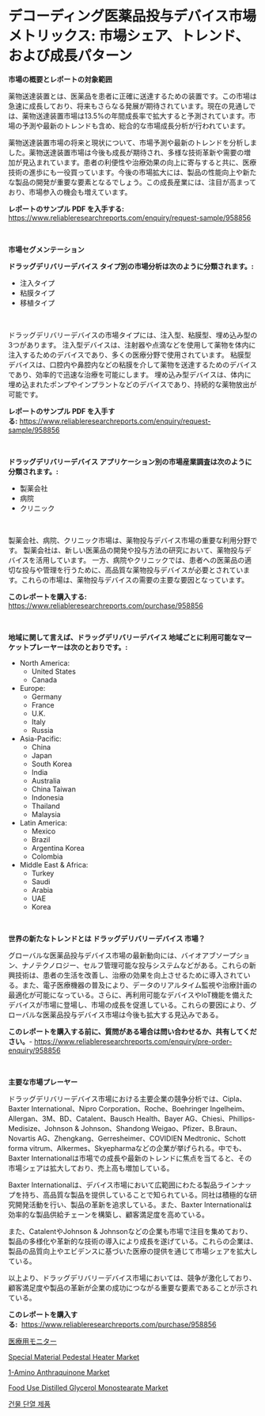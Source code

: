 <p><h1>デコーディング医薬品投与デバイス市場メトリックス: 市場シェア、トレンド、および成長パターン</h1></p><p><strong>市場の概要とレポートの対象範囲</strong></p>
<p><p>薬物送達装置とは、医薬品を患者に正確に送達するための装置です。この市場は急速に成長しており、将来もさらなる発展が期待されています。現在の見通しでは、薬物送達装置市場は13.5%の年間成長率で拡大すると予測されています。市場の予測や最新のトレンドも含め、総合的な市場成長分析が行われています。</p><p>薬物送達装置市場の将来と現状について、市場予測や最新のトレンドを分析しました。薬物送達装置市場は今後も成長が期待され、多様な技術革新や需要の増加が見込まれています。患者の利便性や治療効果の向上に寄与すると共に、医療技術の進歩にも一役買っています。今後の市場拡大には、製品の性能向上や新たな製品の開発が重要な要素となるでしょう。この成長産業には、注目が高まっており、市場参入の機会も増えています。</p></p>
<p><strong>レポートのサンプル PDF を入手する:</strong> <a href="https://www.reliableresearchreports.com/enquiry/request-sample/958856">https://www.reliableresearchreports.com/enquiry/request-sample/958856</a></p>
<p>&nbsp;</p>
<p><strong>市場セグメンテーション</strong></p>
<p><strong>ドラッグデリバリーデバイス タイプ別の市場分析は次のように分類されます。:</strong></p>
<p><ul><li>注入タイプ</li><li>粘膜タイプ</li><li>移植タイプ</li></ul></p>
<p>&nbsp;</p>
<p><p>ドラッグデリバリーデバイスの市場タイプには、注入型、粘膜型、埋め込み型の3つがあります。 注入型デバイスは、注射器や点滴などを使用して薬物を体内に注入するためのデバイスであり、多くの医療分野で使用されています。 粘膜型デバイスは、口腔内や鼻腔内などの粘膜を介して薬物を送達するためのデバイスであり、効率的で迅速な治療を可能にします。 埋め込み型デバイスは、体内に埋め込まれたポンプやインプラントなどのデバイスであり、持続的な薬物放出が可能です。</p></p>
<p><strong>レポートのサンプル PDF を入手する:</strong>&nbsp;<a href="https://www.reliableresearchreports.com/enquiry/request-sample/958856">https://www.reliableresearchreports.com/enquiry/request-sample/958856</a></p>
<p>&nbsp;</p>
<p><strong> ドラッグデリバリーデバイス アプリケーション別の市場産業調査は次のように分類されます。:</strong></p>
<p><ul><li>製薬会社</li><li>病院</li><li>クリニック</li></ul></p>
<p>&nbsp;</p>
<p><p>製薬会社、病院、クリニック市場は、薬物投与デバイス市場の重要な利用分野です。 製薬会社は、新しい医薬品の開発や投与方法の研究において、薬物投与デバイスを活用しています。 一方、病院やクリニックでは、患者への医薬品の適切な投与や管理を行うために、高品質な薬物投与デバイスが必要とされています。これらの市場は、薬物投与デバイスの需要の主要な要因となっています。</p></p>
<p><strong>このレポートを購入する:</strong>&nbsp; <a href="https://www.reliableresearchreports.com/purchase/958856">https://www.reliableresearchreports.com/purchase/958856</a></p>
<p>&nbsp;</p>
<p><strong>地域に関して言えば、ドラッグデリバリーデバイス 地域ごとに利用可能なマーケットプレーヤーは次のとおりです。:</strong></p>
<p><ul>
    <li>
        North America:
        <ul>
            <li>United States</li>
            <li>Canada</li>
        </ul>
    </li>
    <li>
        Europe:
        <ul>
            <li>Germany</li>
            <li>France</li>
            <li>U.K.</li>
            <li>Italy</li>
            <li>Russia</li>
        </ul>
    </li>
    <li>
        Asia-Pacific:
        <ul>
            <li>China</li>
            <li>Japan</li>
            <li>South Korea</li>
            <li>India</li>
            <li>Australia</li>
            <li>China Taiwan</li>
            <li>Indonesia</li>
            <li>Thailand</li>
            <li>Malaysia</li>
        </ul>
    </li>
    <li>
        Latin America:
        <ul>
            <li>Mexico</li>
            <li>Brazil</li>
            <li>Argentina Korea</li>
            <li>Colombia</li>
        </ul>
    </li>
    <li>
        Middle East & Africa:
        <ul>
            <li>Turkey</li>
            <li>Saudi</li>
            <li>Arabia</li>
            <li>UAE</li>
            <li>Korea</li>
        </ul>
    </li>
    </ul></p>
<p>&nbsp;</p>
<p><strong>世界の新たなトレンドとは ドラッグデリバリーデバイス 市場？</strong></p>
<p><p>グローバルな医薬品投与デバイス市場の最新動向には、バイオアブソープション、ナノテクノロジー、セルフ管理可能な投与システムなどがある。これらの新興技術は、患者の生活を改善し、治療の効果を向上させるために導入されている。また、電子医療機器の普及により、データのリアルタイム監視や治療計画の最適化が可能になっている。さらに、再利用可能なデバイスやIoT機能を備えたデバイスが市場に登場し、市場の成長を促進している。これらの要因により、グローバルな医薬品投与デバイス市場は今後も拡大する見込みである。</p></p>
<p><strong>このレポートを購入する前に、質問がある場合は問い合わせるか、共有してください。</strong>- <a href="https://www.reliableresearchreports.com/enquiry/pre-order-enquiry/958856">https://www.reliableresearchreports.com/enquiry/pre-order-enquiry/958856</a></p>
<p>&nbsp;</p>
<p><strong>主要な市場プレーヤー</strong></p>
<p><p>ドラッグデリバリーデバイス市場における主要企業の競争分析では、Cipla、Baxter International、Nipro Corporation、Roche、Boehringer Ingelheim、Allergan、3M、BD、Catalent、Bausch Health、Bayer AG、Chiesi、Phillips-Medisize、Johnson & Johnson、Shandong Weigao、Pfizer、B.Braun、Novartis AG、Zhengkang、Gerresheimer、COVIDIEN Medtronic、Schott forma vitrum、Alkermes、Skyepharmaなどの企業が挙げられる。中でも、Baxter Internationalは市場での成長や最新のトレンドに焦点を当てると、その市場シェアは拡大しており、売上高も増加している。</p><p>Baxter Internationalは、デバイス市場において広範囲にわたる製品ラインナップを持ち、高品質な製品を提供していることで知られている。同社は積極的な研究開発活動を行い、製品の革新を追求している。また、Baxter Internationalは効率的な製品供給チェーンを構築し、顧客満足度を高めている。</p><p>また、CatalentやJohnson & Johnsonなどの企業も市場で注目を集めており、製品の多様化や革新的な技術の導入により成長を遂げている。これらの企業は、製品の品質向上やエビデンスに基づいた医療の提供を通じて市場シェアを拡大している。</p><p>以上より、ドラッグデリバリーデバイス市場においては、競争が激化しており、顧客満足度や製品の革新が企業の成功につながる重要な要素であることが示されている。</p></p>
<p><strong>このレポートを購入する:</strong>&nbsp;&nbsp;<a href="https://www.reliableresearchreports.com/purchase/958856">https://www.reliableresearchreports.com/purchase/958856</a></p>
<p><p><a href="https://medium.com/@jlrg110/%E5%8C%BB%E7%99%82%E3%83%A2%E3%83%8B%E3%82%BF%E3%83%BC%E5%B8%82%E5%A0%B4%E5%88%86%E6%9E%90-%E3%81%9D%E3%81%AEcagr-%E5%B8%82%E5%A0%B4%E3%82%BB%E3%82%B0%E3%83%A1%E3%83%B3%E3%83%86%E3%83%BC%E3%82%B7%E3%83%A7%E3%83%B3-%E3%81%8A%E3%82%88%E3%81%B3%E3%82%B0%E3%83%AD%E3%83%BC%E3%83%90%E3%83%AB%E7%94%A3%E6%A5%AD%E6%A6%82%E8%A6%81-0d19803b090a">医療用モニター</a></p><p><a href="https://sore-arch-6db.notion.site/Special-Material-Pedestal-Heater-Market-Size-2024-2031-Global-Industrial-Analysis-Key-Geographica-09f05984b4bc413698510acad9e2818b">Special Material Pedestal Heater Market</a></p><p><a href="https://view.publitas.com/reportprime-1/1-amino-anthraquinone-market-dynamics-2024-2031-also-about-its-market-trends-projections-and-opportunities/">1-Amino Anthraquinone Market</a></p><p><a href="https://view.publitas.com/reportprime-1/food-use-distilled-glycerol-monostearate-market-size-furnishes-valuable-information-encompassing-market-share-market-trends-and-projections-spanning-from-2024-to-2031/">Food Use Distilled Glycerol Monostearate Market</a></p><p><a href="https://medium.com/@cgrillo63/%EA%B1%B4%EB%AC%BC-%EB%8B%A8%EC%97%B4-%EC%A0%9C%ED%92%88-%EC%8B%9C%EC%9E%A5-%EC%A0%90%EC%9C%A0%EC%9C%A8-%EB%B3%80%ED%99%94-%EB%B0%8F-%EC%8B%9C%EC%9E%A5-%EC%84%B1%EC%9E%A5-%EC%B6%94%EC%9D%B4-2024-2031-00a4f78aca06">건물 단열 제품</a></p></p>